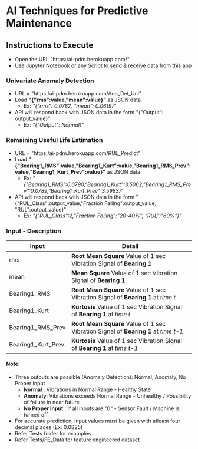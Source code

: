 # AI Techniques for Predictive Maintenance
## Instructions to Execute 
* Open the URL "https:/ai-pdm.herokuapp.com/"
* Use Jupyter Notebook or any Script to send & receive data from this app
### Univariate Anomaly Detection
* URL = "https:/ai-pdm.herokuapp.com/Ano_Det_Uni"
* Load __"{"rms":value,"mean":value}"__ as JSON data
	* Ex: *"{"rms": 0.0782, "mean": 0.0619}"*
* API will respond back with JSON data in the form "{"Output": output_value}"
	* Ex: *"{"Output": Normal}"*

### Remaining Useful Life Estimation
* URL = "https:/ai-pdm.herokuapp.com/RUL_Predict"
* Load __"{"Bearing1_RMS":value,"Bearing1_Kurt":value,"Bearing1_RMS_Prev":value,"Bearing1_Kurt_Prev":value}"__ as JSON data
	* Ex: *"{"Bearing1_RMS":0.0790,"Bearing1_Kurt":3.5062,"Bearing1_RMS_Prev":0.0789,"Bearing1_Kurt_Prev":3.5963}"*
* API will respond back with JSON data in the form "{"RUL_Class":output_value,"Fraction Failing":output_value, "RUL":output_value}"
	* Ex: *"{"RUL_Class":2,"Fraction Failing":"20-40%", "RUL":"60%"}"*

### Input - Description
Input|Detail
-----|------
rms|__Root Mean Square__ Value of 1 sec Vibration Signal of __Bearing 1__
mean|__Mean Square__ Value of 1 sec Vibration Signal of __Bearing 1__
Bearing1_RMS|__Root Mean Square__ Value of 1 sec Vibration Signal of __Bearing 1__ at *time t*
Bearing1_Kurt|__Kurtosis__ Value of 1 sec Vibration Signal of __Bearing 1__ at *time t*
Bearing1_RMS_Prev|__Root Mean Square__ Value of 1 sec Vibration Signal of __Bearing 1__ at *time t-1*
Bearing1_Kurt_Prev|__Kurtosis__ Value of 1 sec Vibration Signal of __Bearing 1__ at *time t-1*

#### Note:
* Three outputs are possible (Anomaly Detection): Normal, Anomaly, No Proper Input
	* __Normal__ : Vibrations in Normal Range - Healthy State
	* __Anomaly__: Vibrations exceeds Normal Range - Unhealthy / Possibility of failure in near future
	* __No Proper Input__ : If all inputs are "0" - Sensor Fault / Machine is turned off
* For accurate prediction, input values must be given with atleast four decimal places (Ex: 0.0825)
* Refer Tests folder for examples
* Refer Tests/FE_Data for feature engineered dataset 